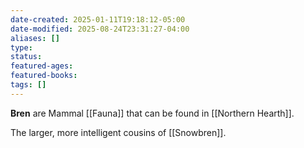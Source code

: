 ```yaml
---
date-created: 2025-01-11T19:18:12-05:00
date-modified: 2025-08-24T23:31:27-04:00
aliases: []
type: 
status: 
featured-ages: 
featured-books: 
tags: []
---
```

**Bren** are Mammal [[Fauna]] that can be found in [[Northern Hearth]].

The larger, more intelligent cousins of [[Snowbren]].